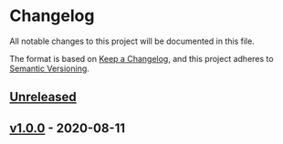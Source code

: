 # Changelog

All notable changes to this project will be documented in this file.

The format is based on [Keep a Changelog](https://keepachangelog.com/en/1.0.0/),
and this project adheres to [Semantic Versioning](https://semver.org/spec/v2.0.0.html).

## [Unreleased]

## [v1.0.0] - 2020-08-11

[Unreleased]: https://github.com/rosslh/ReqWise/compare/v1.0.0...HEAD

[v1.0.0]: https://github.com/rosslh/ReqWise/compare/f87fb265d45c4dbfff19e678178a95d11a9aa71c...v1.0.0
